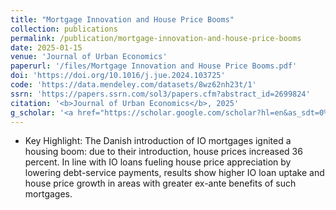 ```yaml
---
title: "Mortgage Innovation and House Price Booms"
collection: publications
permalink: /publication/mortgage-innovation-and-house-price-booms
date: 2025-01-15
venue: 'Journal of Urban Economics'
paperurl: '/files/Mortgage Innovation and House Price Booms.pdf'
doi: 'https://doi.org/10.1016/j.jue.2024.103725'
code: 'https://data.mendeley.com/datasets/8wz62nh23t/1'
ssrn: 'https://papers.ssrn.com/sol3/papers.cfm?abstract_id=2699824'
citation: '<b>Journal of Urban Economics</b>, 2025' 
g_scholar: '<a href="https://scholar.google.com/scholar?hl=en&as_sdt=0%2C5&q=%22Mortgage+Innovation+and+House+Price+Booms%22&btnG=#d=gs_cit&t=1692413903491&u=%2Fscholar%3Fq%3Dinfo%3AyYNQ3SSvfoIJ%3Ascholar.google.com%2F%26output%3Dcite%26scirp%3D0%26hl%3Den">Citation</a>'
---
```

* Key Highlight: The Danish introduction of IO mortgages ignited a housing boom: due to their introduction, house prices increased 36 percent. In line with IO loans fueling house price appreciation by lowering debt-service payments, results show higher IO loan uptake and house price growth in areas with greater ex-ante benefits of such mortgages.

	
	
	

